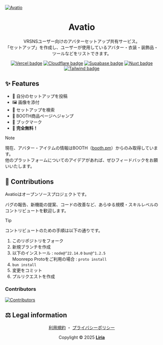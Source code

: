 [![Avatio][banner]][avatio]

<div align="center">

# Avatio

VRSNSユーザー向けのアバターセットアップ共有サービス。<br>
「セットアップ」を作成し、ユーザーが使用しているアバター・衣装・装飾品・ツールなどをリストできます。

[![Vercel badge][badge-vercel]][vercel]
[![Cloudflare badge][badge-cloudflare]][cloudflare]
[![Supabase badge][badge-supabase]][supabase]
[![Nuxt badge][badge-nuxt]][nuxt]
[![Tailwind badge][badge-tailwind]][tailwind]

</div>

## ✨ Features

- 🚀 自分のセットアップを投稿
- 🖼 画像を添付
- 🔎 セットアップを検索
- 🐫 BOOTH商品ページへジャンプ
- 🔖 ブックマーク
- 🎉 **完全無料！**

> [!NOTE]
>
> 現在、アバター・アイテムの情報はBOOTH（[booth.pm](https://booth.pm)）からのみ取得しています。<br>
> 他のプラットフォームについてのアイデアがあれば、ぜひフィードバックをお願いいたします。

## 🤝 Contributions

Avatioはオープンソースプロジェクトです。

バグの報告、新機能の提案、コードの改善など、あらゆる規模・スキルレベルのコントリビュートを歓迎します。

> [!TIP]
> コントリビュートのための手順は以下の通りです。
>
> 1. このリポジトリをフォーク
> 1. 新規ブランチを作成
> 1. 以下のインストール : `node@^22.14.0` `bun@^1.2.5`<br>
>    Moonrepo Protoをご利用の場合 : `proto install`
> 1. `bun install`
> 1. 変更をコミット
> 1. プルリクエストを作成

### Contributors

[![Contributors][contributors-image]][contributors]

## ⚖ Legal information

<div align="center">

[利用規約][avatio-terms]
・
[プライバシーポリシー][avatio-privacy]

Copylight © 2025 **[Liria][liria]**

</div>

<!-- links -->

[banner]: /public/ogp_2.png
[avatio]: https://avatio.me
[avatio-terms]: https://avatio.me/terms
[avatio-privacy]: https://avatio.me/privacy-policy
[liria]: https://liria.work
[vercel]: https://vercel.com
[cloudflare]: https://cloudflare.com
[supabase]: https://supabase.com
[nuxt]: https://nuxt.com
[tailwind]: https://tailwindcss.com
[badge-vercel]: https://svgl-badge.vercel.app/api/Hosting/Vercel?theme=dark
[badge-cloudflare]: https://svgl-badge.vercel.app/api/Software/Cloudflare?theme=dark
[badge-supabase]: https://svgl-badge.vercel.app/api/Database/Supabase?theme=dark
[badge-nuxt]: https://svgl-badge.vercel.app/api/Framework/Nuxt?theme=dark
[badge-tailwind]: https://svgl-badge.vercel.app/api/Framework/Tailwind%20CSS?theme=dark
[contributors]: https://github.com/liria24/avatio/graphs/contributors
[contributors-image]: https://contrib.rocks/image?repo=liria24/avatio&anon=1
